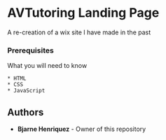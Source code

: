 # AVTutoring Landing Page

A re-creation of a wix site I have made in the past

### Prerequisites

What you will need to know

```
* HTML
* CSS
* JavaScript
```

## Authors
* **Bjarne Henriquez** - Owner of this repository
